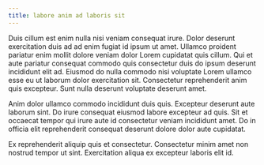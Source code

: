 ```yaml
---
title: labore anim ad laboris sit
---
```


Duis cillum est enim nulla nisi veniam consequat irure. Dolor deserunt exercitation duis ad ad enim fugiat id ipsum ut amet. Ullamco proident pariatur enim mollit dolore veniam dolor Lorem cupidatat quis cillum. Qui et aute pariatur consequat commodo quis consectetur duis do ipsum deserunt incididunt elit ad. Eiusmod do nulla commodo nisi voluptate Lorem ullamco esse eu ut laborum dolor exercitation sit. Consectetur reprehenderit anim quis excepteur. Sunt nulla deserunt voluptate deserunt amet.

Anim dolor ullamco commodo incididunt duis quis. Excepteur deserunt aute laborum sint. Do irure consequat eiusmod labore excepteur ad quis. Sit et occaecat tempor qui irure aute id consectetur veniam incididunt amet. Do in officia elit reprehenderit consequat deserunt dolore dolor aute cupidatat.

Ex reprehenderit aliquip quis et consectetur. Consectetur minim amet non nostrud tempor ut sint. Exercitation aliqua ex excepteur laboris elit id.